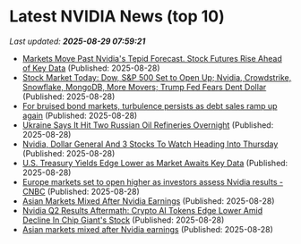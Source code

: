 # Latest NVIDIA News (top 10)
_Last updated: **2025-08-29 07:59:21**_

- [Markets Move Past Nvidia's Tepid Forecast. Stock Futures Rise Ahead of Key Data](https://biztoc.com/x/bc00b34e1926dcb8) (Published: 2025-08-28)
- [Stock Market Today: Dow, S&P 500 Set to Open Up; Nvidia, Crowdstrike, Snowflake, MongoDB, More Movers; Trump Fed Fears Dent Dollar](https://biztoc.com/x/bb693888f06a0e37) (Published: 2025-08-28)
- [For bruised bond markets, turbulence persists as debt sales ramp up again](https://biztoc.com/x/85ab42364ca8efda) (Published: 2025-08-28)
- [Ukraine Says It Hit Two Russian Oil Refineries Overnight](https://biztoc.com/x/5d96ab3d88929006) (Published: 2025-08-28)
- [Nvidia, Dollar General And 3 Stocks To Watch Heading Into Thursday](https://biztoc.com/x/64a93985dddc4242) (Published: 2025-08-28)
- [U.S. Treasury Yields Edge Lower as Market Awaits Key Data](https://biztoc.com/x/2292f3e734667875) (Published: 2025-08-28)
- [Europe markets set to open higher as investors assess Nvidia results - CNBC](https://slashdot.org/firehose.pl?op=view&amp;id=178910784) (Published: 2025-08-28)
- [Asian Markets Mixed After Nvidia Earnings](https://www.ibtimes.com/asian-markets-mixed-after-nvidia-earnings-3781842) (Published: 2025-08-28)
- [Nvidia Q2 Results Aftermath: Crypto AI Tokens Edge Lower Amid Decline In Chip Giant's Stock](https://biztoc.com/x/8d5c0f8eee876a34) (Published: 2025-08-28)
- [Asian markets mixed after Nvidia earnings](https://www.digitaljournal.com/world/asian-markets-mixed-after-nvidia-earnings/article) (Published: 2025-08-28)
